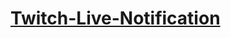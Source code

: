 # [Twitch-Live-Notification](https://chrome.google.com/webstore/detail/twitch-live-notification/jchdobapodgpkopkldkegoopmkmpkbia)
